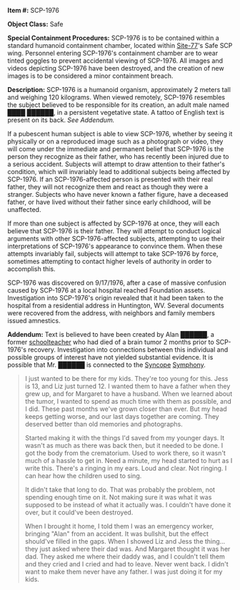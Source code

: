 **Item #:** SCP-1976

**Object Class:** Safe

**Special Containment Procedures:** SCP-1976 is to be contained within a standard humanoid containment chamber, located within [Site-77](/secure-facility-dossier-site-77)'s Safe SCP wing. Personnel entering SCP-1976's containment chamber are to wear tinted goggles to prevent accidental viewing of SCP-1976. All images and videos depicting SCP-1976 have been destroyed, and the creation of new images is to be considered a minor containment breach.

**Description:** SCP-1976 is a humanoid organism, approximately 2 meters tall and weighing 120 kilograms. When viewed remotely, SCP-1976 resembles the subject believed to be responsible for its creation, an adult male named ████ ██████, in a persistent vegetative state. A tattoo of English text is present on its back. _See Addendum._

If a pubescent human subject is able to view SCP-1976, whether by seeing it physically or on a reproduced image such as a photograph or video, they will come under the immediate and permanent belief that SCP-1976 is the person they recognize as their father, who has recently been injured due to a serious accident. Subjects will attempt to draw attention to their father's condition, which will invariably lead to additional subjects being affected by SCP-1976. If an SCP-1976-affected person is presented with their real father, they will not recognize them and react as though they were a stranger. Subjects who have never known a father figure, have a deceased father, or have lived without their father since early childhood, will be unaffected.

If more than one subject is affected by SCP-1976 at once, they will each believe that SCP-1976 is their father. They will attempt to conduct logical arguments with other SCP-1976-affected subjects, attempting to use their interpretations of SCP-1976's appearance to convince them. When these attempts invariably fail, subjects will attempt to take SCP-1976 by force, sometimes attempting to contact higher levels of authority in order to accomplish this.

SCP-1976 was discovered on 9/17/1976, after a case of massive confusion caused by SCP-1976 at a local hospital reached Foundation assets. Investigation into SCP-1976's origin revealed that it had been taken to the hospital from a residential address in Huntington, WV. Several documents were recovered from the address, with neighbors and family members issued amnestics.

**Addendum:** Text is believed to have been created by Alan ██████, a former [schoolteacher](/remembrance) who had died of a brain tumor 2 months prior to SCP-1976's recovery. Investigation into connections between this individual and possible groups of interest have not yielded substantial evidence. It is possible that Mr. ██████ is connected to the [Syncope](/scp-814) [Symphony](/scp-332).

> I just wanted to be there for my kids. They're too young for this. Jess is 13, and Liz just turned 12. I wanted them to have a father when they grew up, and for Margaret to have a husband. When we learned about the tumor, I wanted to spend as much time with them as possible, and I did. These past months we've grown closer than ever. But my head keeps getting worse, and our last days together are coming. They deserved better than old memories and photographs.
> 
> Started making it with the things I'd saved from my younger days. It wasn't as much as there was back then, but it needed to be done. I got the body from the crematorium. Used to work there, so it wasn't much of a hassle to get in. Need a minute, my head started to hurt as I write this. There's a ringing in my ears. Loud and clear. Not ringing. I can hear how the children used to sing.
> 
> It didn't take that long to do. That was probably the problem, not spending enough time on it. Not making sure it was what it was supposed to be instead of what it actually was. I couldn't have done it over, but it could've been destroyed.
> 
> When I brought it home, I told them I was an emergency worker, bringing "Alan" from an accident. It was bullshit, but the effect should've filled in the gaps. When I showed Liz and Jess the thing…they just asked where their dad was. And Margaret thought it was her dad. They asked me where their daddy was, and I couldn't tell them and they cried and I cried and had to leave. Never went back. I didn't want to make them never have any father. I was just doing it for my kids.